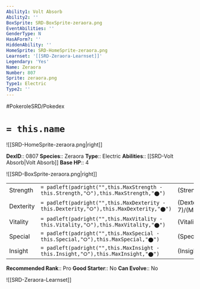 ```yaml
---
Ability1: Volt Absorb
Ability2: ''
BoxSprite: SRD-BoxSprite-zeraora.png
EventAbilities: ''
GenderType: N
HasAForm?: ''
HiddenAbility: ''
HomeSprite: SRD-HomeSprite-zeraora.png
Learnset: '[[SRD-Zeraora-Learnset]]'
Legendary: 'Yes'
Name: Zeraora
Number: 807
Sprite: zeraora.png
Type1: Electric
Type2: ''
---
```


#PokeroleSRD/Pokedex

# `= this.name`

![[SRD-HomeSprite-zeraora.png|right]]

**DexID**:: 0807
**Species**:: Zeraora
**Type**:: Electric
**Abilities**:: [[SRD-Volt Absorb|Volt Absorb]]
**Base HP**:: 4

![[SRD-BoxSprite-zeraora.png|right]]

|           |                                                                                        |                                          |
| --------- | -------------------------------------------------------------------------------------- | ---------------------------------------- |
| Strength  | `= padleft(padright("",this.MaxStrength - this.Strength,"⭘"),this.MaxStrength,"⬤")`    | (Strength::6)/(MaxStrength::6)   |
| Dexterity | `= padleft(padright("",this.MaxDexterity - this.Dexterity,"⭘"),this.MaxDexterity,"⬤")` | (Dexterity:: 7)/(MaxDexterity::7) |
| Vitality  | `= padleft(padright("",this.MaxVitality - this.Vitality,"⭘"),this.MaxVitality,"⬤")`    | (Vitality::5)/(MaxVitality::5)   |
| Special   | `= padleft(padright("",this.MaxSpecial - this.Special,"⭘"),this.MaxSpecial,"⬤")`       | (Special::6)/(MaxSpecial::6)     |
| Insight   | `= padleft(padright("",this.MaxInsight - this.Insight,"⭘"),this.MaxInsight,"⬤")`       | (Insight::5)/(MaxInsight::5)     |

**Recommended Rank**:: Pro
**Good Starter**:: No
**Can Evolve**:: No

![[SRD-Zeraora-Learnset]]